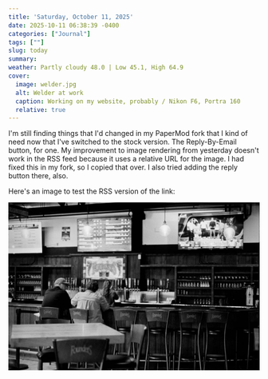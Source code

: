 ```yaml
---
title: 'Saturday, October 11, 2025'
date: 2025-10-11 06:38:39 -0400
categories: ["Journal"]
tags: [""]
slug: today
summary: 
weather: Partly cloudy 48.0 | Low 45.1, High 64.9
cover: 
  image: welder.jpg
  alt: Welder at work
  caption: Working on my website, probably / Nikon F6, Portra 160
  relative: true
---
```



I'm still finding things that I'd changed in my PaperMod fork that I kind of need now that I've switched to the stock version. The Reply-By-Email button, for one. My improvement to image rendering from yesterday doesn't work in the RSS feed because it uses a relative URL for the image. I had fixed this in my fork, so I copied that over. I also tried adding the reply button there, also.

Here's an image to test the RSS version of the link:

![Black and white photo of the Founders Brewing interior](2025-Roll-056_0003.jpg "Founders Brewing interior (2025) / Nikon FE2")
